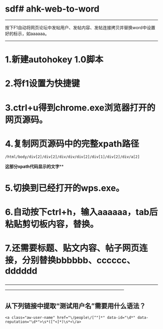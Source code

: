 # sdf# ahk-web-to-word

---

按下F1自动将网页论坛中发帖用户、发帖内容、发帖连接拷贝并替换word中设置好的标示，如aaaaaa。

---

# 1.新建autohokey 1.0脚本

# 2.将f1设置为快捷键

# 3.ctrl+u得到chrome.exe浏览器打开的网页源码。

# 4.复制网页源码中的完整xpath路径
```
/html/body/div[2]/div[2]/div/div/div[2]/div[1]/div[2]/div/a[2]
```

**这部分xpath代码显示的文字****

# 5.切换到已经打开的wps.exe。

# 6.自动按下ctrl+h，输入aaaaaa，tab后粘贴剪切板内容，替换。

# 7.还需要标题、贴文内容、帖子网页连接，分别替换bbbbbb、cccccc、dddddd

————————————————————————————————————————————————————————————————

## 从下列链接中提取“测试用户名”需要用什么语法？

```
<a class="aw-user-name" href="\/people\/[^"]*" data-id="\d*" data-reputation="\d*">\s*([^<]*)\s*<\/a>
```

